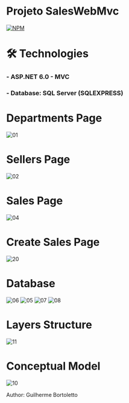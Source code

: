 # Projeto SalesWebMvc
[![NPM](https://img.shields.io/apm/l/react)](https://github.com/GuiDev45/projeto-SalesWebMvc/blob/master/LICENSE)

# 🛠 Technologies

### - ASP.NET 6.0 - MVC
### - Database: SQL Server (SQLEXPRESS)

# Departments Page
![01](https://user-images.githubusercontent.com/93011085/182177197-3e939b4e-bf22-4d8f-9dcb-0ce58ea2425b.JPG)

# Sellers Page
![02](https://user-images.githubusercontent.com/93011085/182177579-d9873dd9-7b5c-4130-b3b3-ffacdd21bc98.JPG)

# Sales Page
![04](https://user-images.githubusercontent.com/93011085/182177748-ea9140e0-2ff1-4325-b6c9-6604a08c593b.JPG)

# Create Sales Page
![20](https://user-images.githubusercontent.com/93011085/182179403-b8a17a14-d78c-40b2-8092-2316837bd628.JPG)

# Database
![06](https://user-images.githubusercontent.com/93011085/182178227-1297c30c-c18d-4cae-ae00-92d7cd5e2087.JPG)
![05](https://user-images.githubusercontent.com/93011085/182178281-697c7ebe-59fa-47fd-a3cd-a727b58ce10a.JPG)
![07](https://user-images.githubusercontent.com/93011085/182178319-6fffe28c-2c87-49be-8b8d-81e9793b414a.JPG)
![08](https://user-images.githubusercontent.com/93011085/182178326-f80f8798-0eff-4793-866c-856f9c40d668.JPG)

# Layers Structure
![11](https://user-images.githubusercontent.com/93011085/182178764-dc0ff598-ff98-4bb6-99e1-c93af0dfb6ff.JPG)

# Conceptual Model
![10](https://user-images.githubusercontent.com/93011085/182178857-d4d4d592-bf8c-4a64-bbd6-10321fbbf068.JPG)

Author: Guilherme Bortoletto
